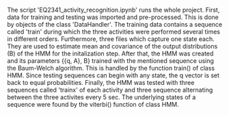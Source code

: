 The script 'EQ2341_activity_recognition.ipynb' runs the whole project.
First, data for training and testing was imported and pre-processed. This is done by objects of the class 'DataHandler'.
The training data contains a sequence called 'train' during which the three activities were performed several times in different orders. 
Furthermore, three files which capture one state each. They are used to estimate mean and covariance of the output distributions (B) of the HMM for the initalization step.
After that, the HMM was created and its parameters {{q, A}, B} trained with the mentioned sequence using the Baum-Welch algorithm. This is handled by the function train() of class HMM.
Since testing sequences can begin with any state, the q vector is set back to equal probabilities.
Finally, the HMM was tested with three sequences called 'trainx' of each activity and three sequence alternating between the three activites every 5 sec. The underlying states of a sequence were found by the viterbi() function of class HMM.
